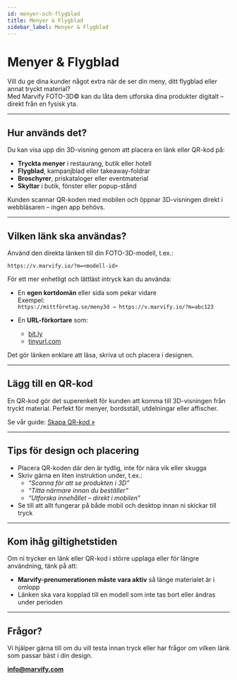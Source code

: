 ```yaml
---
id: menyer-och-flygblad
title: Menyer & Flygblad
sidebar_label: Menyer & Flygblad
---
```

# Menyer & Flygblad

Vill du ge dina kunder något extra när de ser din meny, ditt flygblad eller annat tryckt material?  
Med Marvify FOTO-3D© kan du låta dem utforska dina produkter digitalt – direkt från en fysisk yta.

---

## Hur används det?

Du kan visa upp din 3D-visning genom att placera en länk eller QR-kod på:

- **Tryckta menyer** i restaurang, butik eller hotell
- **Flygblad**, kampanjblad eller takeaway-foldrar
- **Broschyrer**, priskataloger eller eventmaterial
- **Skyltar** i butik, fönster eller popup-stånd

Kunden scannar QR-koden med mobilen och öppnar 3D-visningen direkt i webbläsaren – ingen app behövs.

---

## Vilken länk ska användas?

Använd den direkta länken till din FOTO-3D-modell, t.ex.:

```
https://v.marvify.io/?m=<modell-id>
```

För ett mer enhetligt och lättläst intryck kan du använda:

- En **egen kortdomän** eller sida som pekar vidare  
  Exempel:  
  `https://mittföretag.se/meny3d → https://v.marvify.io/?m=abc123`
  
- En **URL-förkortare** som:  
  - [bit.ly](https://bitly.com)  
  - [tinyurl.com](https://tinyurl.com)

Det gör länken enklare att läsa, skriva ut och placera i designen.

---

## Lägg till en QR-kod

En QR-kod gör det superenkelt för kunden att komma till 3D-visningen från tryckt material. Perfekt för menyer, bordsställ, utdelningar eller affischer.

Se vår guide: [Skapa QR-kod »](./skapa-qr-kod.md)

---

## Tips för design och placering

- Placera QR-koden där den är tydlig, inte för nära vik eller skugga
- Skriv gärna en liten instruktion under, t.ex.:
  - *“Scanna för att se produkten i 3D”*
  - *“Titta närmare innan du beställer”*
  - *“Utforska innehållet – direkt i mobilen”*
- Se till att allt fungerar på både mobil och desktop innan ni skickar till tryck

---

## Kom ihåg giltighetstiden

Om ni trycker en länk eller QR-kod i större upplaga eller för längre användning, tänk på att:

- **Marvify-prenumerationen måste vara aktiv** så länge materialet är i omlopp
- Länken ska vara kopplad till en modell som inte tas bort eller ändras under perioden

---

## Frågor?

Vi hjälper gärna till om du vill testa innan tryck eller har frågor om vilken länk som passar bäst i din design.

**[info@marvify.com](mailto:info@marvify.com)**
